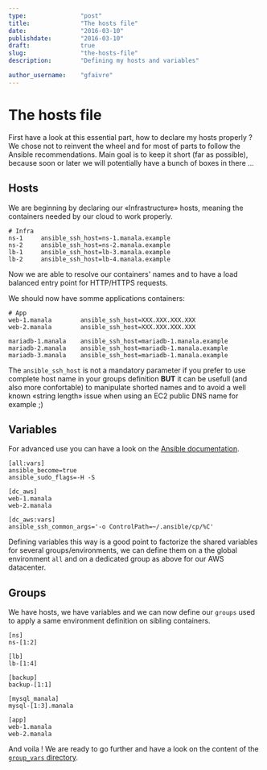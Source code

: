 ```yaml
---
type:               "post"
title:              "The hosts file"
date:               "2016-03-10"
publishdate:        "2016-03-10"
draft:              true
slug:               "the-hosts-file"
description:        "Defining my hosts and variables"

author_username:    "gfaivre"
---
```


# The hosts file

First have a look at this essential part, how to declare my hosts properly ?
We chose not to reinvent the wheel and for most of parts to follow the Ansible recommendations.
Main goal is to keep it short (far as possible), because soon or later we will potentially have a bunch of boxes in there ...

## Hosts

We are beginning by declaring our «Infrastructure» hosts, meaning the containers needed by our cloud to work properly.

```
# Infra
ns-1     ansible_ssh_host=ns-1.manala.example
ns-2     ansible_ssh_host=ns-2.manala.example
lb-1     ansible_ssh_host=lb-3.manala.example
lb-2     ansible_ssh_host=lb-4.manala.example
```

Now we are able to resolve our containers' names and to have a load balanced entry point for HTTP/HTTPS requests.

We should now have somme applications containers:

```
# App
web-1.manala        ansible_ssh_host=XXX.XXX.XXX.XXX
web-2.manala        ansible_ssh_host=XXX.XXX.XXX.XXX

mariadb-1.manala    ansible_ssh_host=mariadb-1.manala.example
mariadb-2.manala    ansible_ssh_host=mariadb-1.manala.example
mariadb-3.manala    ansible_ssh_host=mariadb-1.manala.example
```

The `ansible_ssh_host` is not a mandatory parameter if you prefer to use complete host name in your groups definition **BUT** it can be usefull (and also more confortable) to manipulate shorted names and to avoid a well known «string length» issue when using an EC2 public DNS name for example ;)

## Variables

For advanced use you can have a look on the [Ansible documentation](http://docs.ansible.com/ansible/intro_inventory.html#group-variables).

```
[all:vars]
ansible_become=true
ansible_sudo_flags=-H -S

[dc_aws]
web-1.manala
web-2.manala

[dc_aws:vars]
ansible_ssh_common_args='-o ControlPath=~/.ansible/cp/%C'
```

Defining variables this way is a good point to factorize the shared variables for several groups/environments, we can define them on a the global environment `all` and on a dedicated group as above for our AWS datacenter.

## Groups

We have hosts, we have variables and we can now define our `groups` used to apply a same environment definition on sibling containers.

```
[ns]
ns-[1:2]

[lb]
lb-[1:4]

[backup]
backup-[1:1]

[mysql_manala]
mysql-[1:3].manala

[app]
web-1.manala
web-2.manala
```

And voila ! We are ready to go further and have a look on the content of the [`group_vars` directory](/howto/fullfil-my-group-vars).
